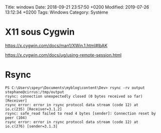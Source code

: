 Title:  windows
Date:  2018-09-21 23:57:50 +0200
Modified:  2019-07-26 13:12:34 +0200
Tags: Windows
Category: Système

# X11 sous Cygwin

<https://x.cygwin.com/docs/man1/XWin.1.html#lbAK>

<https://x.cygwin.com/docs/ug/using-remote-session.html>

# Rsync

    PS C:\Users\speyr\Documents\myblog\content\Dev> rsync -rv output stephane@cirrus:/tmp/output
    rsync: connection unexpectedly closed (0 bytes received so far) [Receiver]
    rsync error: error in rsync protocol data stream (code 12) at io.c(235) [Receiver=3.1.2]
    rsync: safe_read failed to read 4 bytes [sender]: Connection reset by peer (104)
    rsync error: error in rsync protocol data stream (code 12) at io.c(276) [sender=3.1.3]
